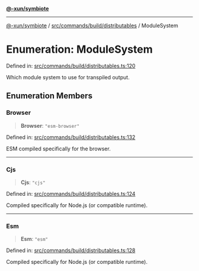 [**@-xun/symbiote**](../../../../../README.md)

***

[@-xun/symbiote](../../../../../README.md) / [src/commands/build/distributables](../README.md) / ModuleSystem

# Enumeration: ModuleSystem

Defined in: [src/commands/build/distributables.ts:120](https://github.com/Xunnamius/symbiote/blob/5baec034070630bef8d87e6af86e863ce8273a75/src/commands/build/distributables.ts#L120)

Which module system to use for transpiled output.

## Enumeration Members

### Browser

> **Browser**: `"esm-browser"`

Defined in: [src/commands/build/distributables.ts:132](https://github.com/Xunnamius/symbiote/blob/5baec034070630bef8d87e6af86e863ce8273a75/src/commands/build/distributables.ts#L132)

ESM compiled specifically for the browser.

***

### Cjs

> **Cjs**: `"cjs"`

Defined in: [src/commands/build/distributables.ts:124](https://github.com/Xunnamius/symbiote/blob/5baec034070630bef8d87e6af86e863ce8273a75/src/commands/build/distributables.ts#L124)

Compiled specifically for Node.js (or compatible runtime).

***

### Esm

> **Esm**: `"esm"`

Defined in: [src/commands/build/distributables.ts:128](https://github.com/Xunnamius/symbiote/blob/5baec034070630bef8d87e6af86e863ce8273a75/src/commands/build/distributables.ts#L128)

Compiled specifically for Node.js (or compatible runtime).
